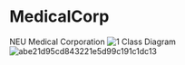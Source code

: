 # MedicalCorp
NEU Medical Corporation
![1](https://user-images.githubusercontent.com/113486280/207509499-827ee1c5-b69d-46ec-8e20-a85b20276393.png)
Class Diagram
![abe21d95cd843221e5d99c191c1dc13](https://user-images.githubusercontent.com/113488430/207509969-c5ce9b9d-9281-4dfa-811f-01a3e8793eb3.png)

